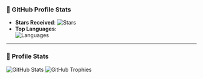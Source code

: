 ### 🚀 GitHub Profile Stats

- **Stars Received**: ![Stars](https://img.shields.io/github/stars/rattedccsoftwares?style=for-the-badge&color=yellow)
- **Top Languages**:  
![Languages](https://github-readme-stats.vercel.app/api/top-langs/?username=rattedccsoftwares&layout=compact&theme=dracula)

---

### 🌟 Profile Stats

![GitHub Stats](https://github-readme-stats.vercel.app/api?username=rattedccsoftwares&show_icons=true&theme=dracula)
![GitHub Trophies](https://github-profile-trophy.vercel.app/?username=rattedccsoftwares&theme=dracula&no-bg=true)
